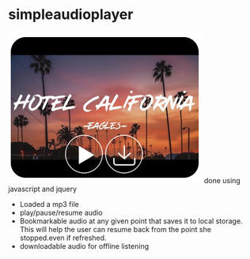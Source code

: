 # simpleaudioplayer

<img src="audioplayer.PNG" />
done using javascript and jquery

- Loaded a mp3 file 
- play/pause/resume audio
- Bookmarkable audio at any given point that saves it to local storage. This will help the user can resume back from the point she stopped.even if refreshed.
- downloadable audio for offline listening
